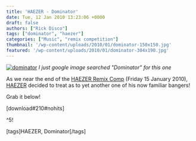 ```yaml
---
title: 'HAEZER - Dominator'
date: Tue, 12 Jan 2010 13:23:06 +0000
draft: false
authors: ["Rick Disco"]
tags: ["dominator", "haezer"]
categories: ["Music", "remix competition"]
thumbnail: '/wp-content/uploads/2010/01/dominator-150x150.jpg'
featured: '/wp-content/uploads/2010/01/dominator-304x190.jpg'
---
```


[![](/wp-content/uploads/2010/01/dominator.jpg "dominator")](/wp-content/uploads/2010/01/dominator.jpg) _I just google image searched "Dominator" for this one_

As we near the end of the [HAEZER Remix Comp](/2009/12/04/remix-competition-haezer-crack-in-the-wall/ "HAEZER Remix Comp") (Friday 15 January 2010), [HAEZER](http://www.facebook.com/pages/HAEZER/24353086721 "HAEZER") decided to treat as to yet another one of his now familiar bangers!

Grab it below!

\[download#210#nohits\]

^5!

\[tags\]HAEZER, Dominator\[/tags\]